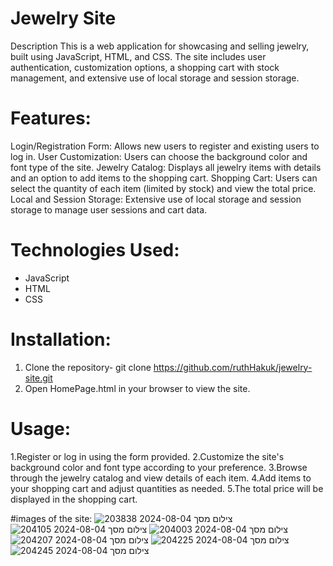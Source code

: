 # Jewelry Site
Description
This is a web application for showcasing and selling jewelry, 
built using JavaScript, HTML, and CSS. The site includes user authentication, 
customization options, a shopping cart with stock management, and extensive use of local storage and session storage.


# Features:
Login/Registration Form: Allows new users to register and existing users to log in.
User Customization: Users can choose the background color and font type of the site.
Jewelry Catalog: Displays all jewelry items with details and an option to add items to the shopping cart.
Shopping Cart: Users can select the quantity of each item (limited by stock) and view the total price.
Local and Session Storage: Extensive use of local storage and session storage to manage user sessions and cart data.


# Technologies Used:
- JavaScript
- HTML
- CSS



# Installation:
1. Clone the repository-
git clone https://github.com/ruthHakuk/jewelry-site.git
2. Open HomePage.html in your browser to view the site.

# Usage:
1.Register or log in using the form provided.
2.Customize the site's background color and font type according to your preference.
3.Browse through the jewelry catalog and view details of each item.
4.Add items to your shopping cart and adjust quantities as needed.
5.The total price will be displayed in the shopping cart.


#images of the site:
![צילום מסך 2024-08-04 203838](https://github.com/user-attachments/assets/d1b0d694-c8fb-405d-b959-54885ced0f8b)
![צילום מסך 2024-08-04 204105](https://github.com/user-attachments/assets/ad70d524-187b-4bc2-a93d-3b11336acec0)
![צילום מסך 2024-08-04 204003](https://github.com/user-attachments/assets/b73cbfc4-e44a-4f81-ae14-21383f48acfb)
![צילום מסך 2024-08-04 204207](https://github.com/user-attachments/assets/a182d1c1-004b-464c-a011-46ba6f326833)
![צילום מסך 2024-08-04 204225](https://github.com/user-attachments/assets/67a1ad34-13ca-4a1b-9a63-5179af14f86a)
![צילום מסך 2024-08-04 204245](https://github.com/user-attachments/assets/7f9b3704-3209-4d4c-af07-47664a96b8e4)
